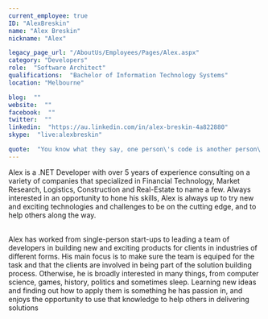 ```yaml
---
current_employee: true
ID: "AlexBreskin"
name: "Alex Breskin"
nickname: "Alex"

legacy_page_url: "/AboutUs/Employees/Pages/Alex.aspx"
category: "Developers"
role:  "Software Architect"
qualifications:  "Bachelor of Information Technology Systems"
location: "Melbourne"

blog:  ""
website:  ""
facebook:  ""
twitter:  ""
linkedin:  "https://au.linkedin.com/in/alex-breskin-4a822880"
skype:  "live:alexbreskin"

quote:  "You know what they say, one person\'s code is another person\'s legacy\? Let\'s try to avoid that"
---
```


​​​​Alex is a .NET Developer with over 5 years of experience consulting on a variety of companies that specialized in Financial Technology, Market Research, Logistics, Construction and Real-Estate to name a few. Always interested in an opportunity to hone his skills, Alex is always up to try new and exciting technologies and challenges to be on the cutting edge, and to help others along the way.​  
​  

Alex has worked from single-person start-ups to leading a team of developers in building new and exciting products for clients in industries of different forms. ​His main focus is to make sure the team is equiped for the task and that the clients are involved in being part of the solution building process. Otherwise, he is broadly interested in many things, from computer science, games, history, politics and sometimes sleep. Learning new ideas and finding out how to apply them is something he has passion in, and enjoys the opportunity to use that knowledge to help others in delivering solutions​  